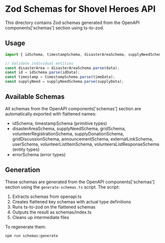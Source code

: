 
# Zod Schemas for Shovel Heroes API

This directory contains Zod schemas generated from the OpenAPI components['schemas'] section using ts-to-zod.

## Usage

```typescript
import { idSchema, timestampSchema, disasterAreaSchema, supplyNeedSchema, gridSchema, volunteerRegistrationSchema, supplyDonationSchema, gridDiscussionSchema, announcementSchema, externalLinkSchema, userSchema, volunteerStatusSchema, volunteerListItemSchema, volunteersListResponseSchema, errorSchema } from './schemas';

// Validate individual entities
const disasterArea = disasterAreaSchema.parse(data);
const id = idSchema.parse(idData);
const timestamp = timestampSchema.parse(timeData);
const supplyNeed = supplyNeedSchema.parse(supplyData);
```

## Available Schemas

All schemas from the OpenAPI components['schemas'] section are automatically exported with flattened names:
- idSchema, timestampSchema (primitive types)
- disasterAreaSchema, supplyNeedSchema, gridSchema, volunteerRegistrationSchema, supplyDonationSchema, gridDiscussionSchema, announcementSchema, externalLinkSchema, userSchema, volunteerListItemSchema, volunteersListResponseSchema (entity types)
- errorSchema (error types)

## Generation

These schemas are generated from the OpenAPI components['schemas'] section using the `generate-schemas.ts` script. The script:
1. Extracts schemas from openapi.ts
2. Creates flattened key schemas with actual type definitions
3. Runs ts-to-zod on the flattened schemas
4. Outputs the result as schemas/index.ts
5. Cleans up intermediate files

To regenerate them:

```bash
npm run schemas:generate
```
